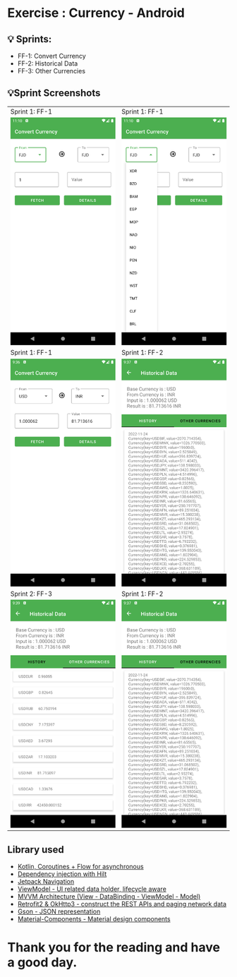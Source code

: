 # Exercise : Currency - Android

## 💡 Sprints:

- FF-1: Convert Currency
- FF-2: Historical Data
- FF-3: Other Currencies

## 💡Sprint Screenshots

<table>
  <tr>
     <td>Sprint 1: FF-1</td>
     <td>Sprint 1: FF-1</td>

  </tr>
  <tr>
    <td valign="top"><img src="https://github.com/pratapsolanki/AndelaPractical/blob/main/results/1.png" ></td>
    <td valign="top"><img src="https://github.com/pratapsolanki/AndelaPractical/blob/main/results/2.png"></td>
  </tr>
    <tr>
    <td>Sprint 1: FF-1</td>
    <td>Sprint 1: FF-2</td>

  </tr>
   <tr>
    <td valign="top"><img src="https://github.com/pratapsolanki/AndelaPractical/blob/main/results/3.png"></td>
    <td valign="top"><img src="https://github.com/pratapsolanki/AndelaPractical/blob/main/results/4.png"></td>

  </tr>
   <tr>
    <td>Sprint 2: FF-3</td>
    <td>Sprint 1: FF-2</td>

  </tr>
  <tr>
    <td valign="top"><img src="https://github.com/pratapsolanki/AndelaPractical/blob/main/results/5.png"></td>
     <td valign="top"><img src="https://github.com/pratapsolanki/AndelaPractical/blob/main/results/4.png"></td>
  </tr>
  </table>

## Library used

- [Kotlin, Coroutines + Flow for asynchronous](https://developer.android.com/kotlin/coroutines)
- [Dependency injection with Hilt](https://developer.android.com/training/dependency-injection/hilt-android)
- [Jetpack Navigation](https://developer.android.com/guide/navigation/)
- [ViewModel - UI related data holder, lifecycle aware](https://developer.android.com/topic/libraries/architecture/viewmodel)
- [MVVM Architecture (View - DataBinding - ViewModel - Model)](https://developer.android.com/topic/libraries/view-binding)
- [Retrofit2 & OkHttp3 - construct the REST APIs and paging network data](https://square.github.io/retrofit/)
- [Gson - JSON representation](https://github.com/google/gson)
- [Material-Components - Material design components](https://material.io/design)

# Thank you  for the reading and have a good day.
